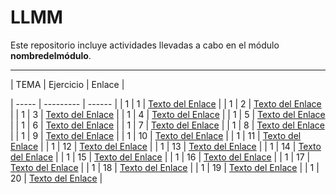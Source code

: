 # LLMM

Este repositorio incluye actividades llevadas a cabo en el módulo **nombredelmódulo**.

---
| TEMA  | Ejercicio | Enlace | 

| ----- | --------- | ------ |
| 1     |      1    | [Texto del Enlace](https://github.com/adrianortaaa/LLMM/blob/main/Ejercicio1.html)  |
| 1     |      2    | [Texto del Enlace](https://github.com/adrianortaaa/LLMM/blob/main/Ejercicio2.html)  |
| 1     |      3    | [Texto del Enlace](https://github.com/adrianortaaa/LLMM/blob/main/Ejercicio3.html)  |
| 1     |      4    | [Texto del Enlace](https://github.com/adrianortaaa/LLMM/blob/main/Ejercicio4.html)  |
| 1     |      5    | [Texto del Enlace](https://github.com/adrianortaaa/LLMM/blob/main/Ejercicio5.html)  |
| 1     |      6    | [Texto del Enlace](https://github.com/adrianortaaa/LLMM/blob/main/Ejercicio6.html)  |
| 1     |      7    | [Texto del Enlace](https://github.com/adrianortaaa/LLMM/blob/main/Ejercicio7.html)  |
| 1     |      8    | [Texto del Enlace](https://github.com/adrianortaaa/LLMM/blob/main/Ejercicio8.html)  |
| 1     |      9    | [Texto del Enlace](https://github.com/adrianortaaa/LLMM/tree/main/Ejercicio9)       |
| 1     |      10   | [Texto del Enlace](https://github.com/adrianortaaa/LLMM/blob/main/Ejercicio10.html) |
| 1     |      11   | [Texto del Enlace](https://github.com/adrianortaaa/LLMM/blob/main/Ejercicio11.html) |
| 1     |      12   | [Texto del Enlace](https://github.com/adrianortaaa/LLMM/blob/main/Ejercicio12.html) |
| 1     |      13   | [Texto del Enlace](https://github.com/adrianortaaa/LLMM/blob/main/Ejercicio13.html) |
| 1     |      14   | [Texto del Enlace](https://github.com/adrianortaaa/LLMM/blob/main/Ejercicio14.html) |
| 1     |      15   | [Texto del Enlace](https://github.com/adrianortaaa/LLMM/blob/main/Ejercicio15.html) |
| 1     |      16   | [Texto del Enlace](https://github.com/adrianortaaa/LLMM/blob/main/Ejercicio16.html) |
| 1     |      17   | [Texto del Enlace](https://github.com/adrianortaaa/LLMM/blob/main/Ejercicio17.html) |
| 1     |      18   | [Texto del Enlace](https://github.com/adrianortaaa/LLMM/blob/main/Ejercicio18.html) |
| 1     |      19   | [Texto del Enlace](https://github.com/adrianortaaa/LLMM/blob/main/Ejercicio19.html) |
| 1     |      20   | [Texto del Enlace](https://github.com/adrianortaaa/LLMM/blob/main/Ejercicio20.html) |




